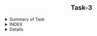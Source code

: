 
<h2 align="center">Task-3</h2>

<details>
  <summary> Summary of Task </summary>
  <ul>
    <br>
    <li> Write a script in Shell.</li>
    <li> This script has been used to download 2 google sheets. </li>
    <li> Both of those Google sheets will have the formate csv file. </li>
    <li> Only the name, Average and Sum columns and their values should be printed. </li>
  </ul>
</details>

<details>
<summary> INDEX </summary>
  <ul>
    <br>
    <li> Test cases</li>
    <li> Implementation </li>
    <li> Script </li>
    <li> Configuration File </li>
    <li> Log file </li>
    <li> download files link  </li>
    <li> Conclusion </li>
  </ul>
  </details>

<details>
<details>
  <summary> Test Cases </summary>
  
|Test Cases|Test Case Description|Steps Performed| Test Status|Output
|:----:|:-----:|:-----:|:-----:|:-----:|
|Test Case 1| **WEB PUBLISHING** <br/> | A Copy of Spreadsheet's link has been published to web using *Publish to web* option from **File menu** of spreadsheet opting the CSV mode | PASS |![](https://raw.githubusercontent.com/somgithub111/test/master/Screenshot%20from%202021-04-19%2023-55-40.png) <br/> |
|Test Case 2| **DECLARING PATHS IN VARIABLES** <br/> | MKDIR=/usr/bin/mkdir <br/> RENAME=/usr/bin/mv <br/> ECHO=/usr/bin/echo <br/> SHOW=/usr/bin/cat <br/> DOWNLOAD=/usr/bin/wget <br/><br/> **Note: Do not use root user to operate**| PASS | ![](https://raw.githubusercontent.com/somgithub111/test/master/Screenshot%20from%202021-04-20%2009-19-11.png) |
|Test Case 3| **DOWNLOAD THE LINK SILENTLY** <br/> | Using $wget to call _wget_ from stored path in variable and to download quietly we have used _$wget -q_ (now downloading process is quietly running as hidden mode) and $ECHO is used to display the confirmation of downloaded link.| PASS | ![](https://raw.githubusercontent.com/somgithub111/test/master/Screenshot%20from%202021-04-20%2010-00-26.png) |
|Test Case 4| **RENAME CSV FILE AND STORE** <br/>| $RENAME is used to call the *mv* command from it's path and renaming and storing the output file to newly created directory.Output can be visible as shown in the image at the Right-End |PASS|![](https://raw.githubusercontent.com/somgithub111/test/master/Screenshot%20from%202021-04-20%2010-09-57.png) |
  |Test Case 5| **DISPLAY THE FIXATION OUTPUT** <br/> | It limits the region of output display between 4 to 26. The issue is Fixed now and the Output is Structured correctly. |PASS| ![](https://raw.githubusercontent.com/somgithub111/test/master/Screenshot%20from%202021-04-20%2011-32-19.png) |
|Test Case 6| **STORING AND DISPLAY THE OUTPUT** <br/> | Used Redirectional operator at the End of awk Extracted File to store its values to Output_  <br/>awk 'function' Evaluation_of_sheet1.csv > Output_of_sheet1.csv and following the same for sheet2 to store in same directory Evaluation_DIR<br/> Display output at terminal using $SHOW using cat command's path:<br/> $SHOW Output_of_sheet1.csv <br/> $SHOW Output_of_sheet2.csv. |PASS| ![](https://raw.githubusercontent.com/somgithub111/test/master/Screenshot%20from%202021-04-20%2011-57-32.png) |
  </details>
  
  <details>
  <summary> Implementation </summary>
  
In this script, first of all I used publish to the web option to copy the link to the spreadsheet. into the csv format
After that  downloaded the link of the spreadsheet using the wget command and rename the download file with the mv command.
Then I got the required output from some Scripting.
  
  </details>
  
  <details>
  <summary> Script </summary>
  
! /bin/bash

#MKDIR=/usr/bin/mkdir   # Path of the commands used here are stored in variables and these are commented for future reference.
#RENAME=/usr/bin/mv     # These values are currently forked from conf file.
#ECHO=/usr/bin/echo
#SHOW=/usr/bin/cat
#DOWNLOAD=/usr/bin/wget
#MATCH=/usr/bin/grep
#TRAN=/usr/bin/tr
#COUNT=/usr/bin/wc
#SCAN=/usr/bin/awk
#date=`/usr/bin/date`
Pwd=`/usr/bin/pwd`          # pwd is Enabled to source the working directory of config file at the beginning
#REM=/usr/bin/rm
#TOUCH=/usr/bin/touch
source $Pwd/rishabh.conf     # used to source the config file to the script and $Pwd will redirect the exact path
$TOUCH $Pwd/scriptlogs  # log file has been created to the directory
#-----------------------------------------------------------------------------------------------------------------------------------------
func(){ if [[ $? -ne 0 ]]; then $ECHO "Failure at $1">> $Pwd/Scriptlogs.log 
        exit
    else 
	    $ECHO $date $Pwd $0 $2 $3 $4 
	    fi }                                   #function 'func()' will match the condition if commands execute or not and give the logs                                                       failure an exit if condition of execution fails.
                                                   #if function passes then it will generate output to logs folder from wherever it is called
						       
#----------------------------------------------------------------------------------------------------------------------------------------- 
$ECHO $date $Pwd  " INITIALISING $0">> $Pwd/Scriptlogs.log                                          #storing logs in specified >> filename 

$ECHO "Enter new Directory Name for Storing Data Files:" 
func $LINENO "[INITIAL]:Asking user to input directory name to store output datafile">> $Pwd/Scriptlogs.log
                                                          #LINENO will output the failure line no. to log folder with specified >> filename 
                                                          #Function func is called to store the respective values in $ assigned in func()

read DIR                                                 #input from user is stored to variable DIR with the help of read command.
func $LINENO "[SUCCESS]: Entered directory name is-" "$DIR" "">> $Pwd/Scriptlogs.log                   #storing logs in specified >> filename 

func $LINENO "[CHECK]:checking if directory name-" "$DIR" " already Exists or not">> $Pwd/Scriptlogs.log                                                                                                                                             #storing logs in specified >> filename
#-----------------------------------------------------------------------------------------------------------------------------------------

if test -d "$DIR"; then                            #Function will test if input directory name exists or not, if true then proceed.	
$ECHO "Already Exists! Try New"               
$ECHO $date $Pwd $0 "[FAIL]: Directory " "$DIR" " already Exists ">> Scriptlogs.log    
$0                                               #If Conditios is true, then it runs the script again to ask new directory name

func $LINENO "[REINITIATING SCRIPT "$0"] ">> Scriptlogs.log

else                                               #IF Condition is False, then it Enters under else for further processing.
#------------------------------------------------------------------------------------------------------------------------------------------

$MKDIR $DIR                                        #Creating a new Directory to store the downloaded and generated output files.
func $LINENO "[SUCCESS]: New Directory" "$DIR" " has been created at "$Pwd"">> $Pwd/Scriptlogs.log    #storing logs in specified >> filename 

cd $DIR                                            #to Enter inside the new created Directory.
func $LINENO "[SUCCESS]:Output Directory changed to "$Pwd"/"$DIR"" >> $Pwd/Scriptlogs.log              #storing logs in specified >> filename 

#------------------------------------------------------------------------------------------------------------------------------------------

$ECHO "Downloading Spreadsheets from url and Extracting data...."

#URL1='https://docs.google.com/spreadsheets/d/e/2PACX-1vTrNldUZStbLCL-Q9Le9ilWrWxR1XW5N4zOzpBbM4aBEsgp2wheS7ioOx0yQ8a_zZuxvw4fXkwYH-Mh/pub?output=csv'
#URL2='https://docs.google.com/spreadsheets/d/e/2PACX-1vRc3-RATBQ0U-XYPwb8uRHs0sMwJspqnspJxWFPXVz_pF0NA2QTFA-rkmPsRjMOlF_xPdpwBRjYOkhK/pub?output=csv'                                           #These links are already forked from config file and commented for future reference

$DOWNLOAD -q -O 'Evaluation_Sheet1.csv' $URL1                                 #To download the file Quietly using the published link of First spreadsheet.
func $LINENO "[SUCCESS] Spreadsheet1 downloaded from below url -" "$URL1" " ">> $Pwd/Scriptlogs.log    #storing logs in specified >> filename

$DOWNLOAD -q -O 'Evaluation_Sheet2.csv' $URL2                                 #To download the file Quietly using the published link of First spreadsheet.
func $LINENO "[SUCCESS] Spreadsheet2 downloaded from below url --" "$URL2" " ">> $Pwd/Scriptlogs.log    #storing logs in specified >> filename

#------------------------------------------------------------------------------------------------------------------------------------------

name1=$($SHOW Evaluation_Sheet1.csv|$MATCH -i name|$SCAN -F"$IntNm" '{print $1}'|$TRAN -cd , |$COUNT -c) add1=1 count1=$((name1+add1))
func $LINENO "[SUCCESS] Counted column no. of [_Intern Name_ in sheet1="$c1"]">> $Pwd/Scriptlogs.log
name2=$($SHOW Evaluation_Sheet2.csv|$MATCH -i name|$SCAN -F"Intern Name" '{print $1}'|$TRAN -cd , |$COUNT -c) count2=$((name2+add1))
func $LINENO "[SUCCESS] Counted column no. of [_Intern Name_ in sheet2="$c2"]">> $Pwd/Scriptlogs.log    #storing logs in specified >> filename


avg1=$($SHOW Evaluation_Sheet1.csv|$MATCH -i Average|$SCAN -F"$Avg" '{print $1}'|$TRAN -cd , |$COUNT -c) count3=$((avg1+add1))
func $LINENO "[SUCCESS] Counted column no. of [_Average_ in sheet1="$f1"]">> $Pwd/Scriptlogs.log
avg2=$($SHOW Evaluation_Sheet2.csv|$MATCH -i Average|$SCAN -F"Average" '{print $1}'|$TRAN -cd , |$COUNT -c) count4=$((avg2+add1))
func $LINENO "[SUCCESS] Counted column no. of [_Average_ in sheet2="$f2"]">> $Pwd/Scriptlogs.log        #storing logs in specified >> filename
  

The Above Function will match the name and average in the respective addressed sheet and count the number of commas before that               Particular found column and add +1 to get the exact column number in the sheet.Here name1,name2 and avg1,avg2 will count the                  commas with addition of +1 using variable add1. Further count1,count2 will store column no. of Intern name and count3,count4                  will store column no. of Average.   

#------------------------------------------------------------------------------------------------------------------------------------------

$SCAN -v "col1=$count1" -v "col2=$count3" -v "start=$Firstrow" -v "end=$Lastrow" -F"," 'BEGIN{printf "_____________________Evaluation Spreadsheet I (on Daily Basis)______________________\n"}NR>start && NR<end{print" " "NAME   : "$col1, "\n" , "SUM    : " $col2*8, "\n", "AVERAGE: " $col2, "\n","__________________"}' Evaluation_Sheet1.csv > Output_of_sheet.csv

func $LINENO  "[SUCCESS]: Extracted Name, Sum, Column from sheet1 and stored to "$Pwd"/"$DIR" as (Output_of_Sheet)">> $Pwd/Scriptlogs.log    #storing logs in specified >> filename 


$SCAN -v "col3=$count2" -v "col4=$count4" -v "start=$Firstrow" -v "end=$Lastrow" -F',' 'BEGIN{printf "_____________________Evaluation Spreadsheet II (on the basis of MD file)______________________\n"}NR>start && NR<end{print" " "NAME   : "$col3, "\n" , "SUM    : " $col4*8, "\n", "AVERAGE: " $col4, "\n","__________________"}' Evaluation_Sheet2.csv >> Output_of_sheet.csv
func $LINENO  "[SUCCESS]: Extracted Name, Sum, Column from sheet2 and stored to "$Pwd"/"$DIR" as (Output_of_Sheet)">> $Pwd/Scriptlogs.log    #storing logs in specified >> filename

 
AWK Command is used to Display the output with desired 2nd(Intern name) & 11th(Average) column & calculating the sum.                         -F is used here as field seperator(,) for each record and NR is used to Extract the data which is required i.e,                                  it's printing the no. of records between 4th to 24th or 26th to Extract and display the records lying within it.                              Further redirecting the output using > operator and append >> operator to the desired file name. 
#--------------------------------------------------------------------------------------------------------------------------------------------  
$SHOW Output_of_sheet.csv                                                     # Used to Display the output of sheets to the terminal
func $LINENO "[SUCCESS] Output generated to terminal ">> $Pwd/Scriptlogs.log     #storing logs in specified >> filename
func $LINENO "[EXITING "$0" ]">> $Pwd/Scriptlogs.log                             #storing logs in specified >> filename                        

fi                                                                          #End of if condition                                                                                                                                                                                                                                    
  </details>
  
 <details>
  <summary> Configuration file </summary>
  
#This is the Config File of script.sh 

#Name of the Script: script.sh
#Temporary location: /home/ubuntu/Desktop/myscript
#Operating System  : Ubuntu 20.04 LTS
#Editor used       : Vi
#package include   : script.conf, script.sh, scriplogs.log , $datafile (as per Entered directory name)

#Description of Script: Script is downloading the two google spreadsheet links mentioned below in csv format and Extracting the data in the
                       #form of Name:____ Sum:____ Average:_____ from both the Evaluation sheets.  

#Below are the list of path variables declared:
MKDIR=/usr/bin/mkdir           #Creating a Directory
RENAME=/usr/bin/mv             #Moving or Renaming file or Directory
ECHO=/usr/bin/echo             #To Print
SHOW=/usr/bin/cat              #To show content of Files 
DOWNLOAD=/usr/bin/wget         #Non-Interactive network downloader
MATCH=/usr/bin/grep            #To search or match the content
TRAN=/usr/bin/tr               #To traverse or delete
COUNT=/usr/bin/wc              #To Count
SCAN=/usr/bin/awk              #To Extract the data from files
date=`/usr/bin/date`           #To Print the Date and Time
Pwd=`/usr/bin/pwd`             #To print working directory
REM=/usr/bin/rm                #To remove the file
TOUCH=/usr/bin/touch
#URLs used to download both google spreadsheet files through public link exporting the data to csv:

URL1='https://docs.google.com/spreadsheets/d/e/2PACX-1vTrNldUZStbLCL-Q9Le9ilWrWxR1XW5N4zOzpBbM4aBEsgp2wheS7ioOx0yQ8a_zZuxvw4fXkwYH-Mh/pub?output=csv'

URL2='https://docs.google.com/spreadsheets/d/e/2PACX-1vRc3-RATBQ0U-XYPwb8uRHs0sMwJspqnspJxWFPXVz_pF0NA2QTFA-rkmPsRjMOlF_xPdpwBRjYOkhK/pub?output=csv'

#Please donot change the url as the script is designed to Extract values with similar spreadsheets to that of Url only.

#Script will automatically calculate the no. of column on which SEEK1=Intern name, SEEK2=Average using bactracking the count of commas from starting to respective column and adding +1 to grab the exact row no.

IntNm="Intern Name"
Avg="Average"

#Script is using awk function to extract the desired output.

#NR>4 && NR<24  No. of records in awk function(to select row ranges has been selected between 4 to 24 using this statement)
Firstrow=4
Lastrow=24

#Note = This config file is used to source the input to script file. Please do not delete and changes may lead to script failure. please check the logs for success and failure details.
  </details>

<details>
<summary> Log file </summary>
  
  Sunday 16 May 2021 11:53:16 AM IST /home/rishabh/Downloads/Script  INITIALISING ./rishabh.sh
Sunday 16 May 2021 11:53:16 AM IST /home/rishabh/Downloads/Script ./rishabh.sh [INITIAL]:Asking user to input directory name to store output datafile
Sunday 16 May 2021 11:53:16 AM IST /home/rishabh/Downloads/Script ./rishabh.sh [SUCCESS]: Entered directory name is- data
Sunday 16 May 2021 11:53:16 AM IST /home/rishabh/Downloads/Script ./rishabh.sh [CHECK]:checking if directory name- data already Exists or not
Sunday 16 May 2021 11:53:16 AM IST /home/rishabh/Downloads/Script ./rishabh.sh [SUCCESS]: New Directory data has been created at /home/rishabh/Downloads/Script
Sunday 16 May 2021 11:53:16 AM IST /home/rishabh/Downloads/Script ./rishabh.sh [SUCCESS]:Output Directory changed to /home/rishabh/Downloads/Script/data
Sunday 16 May 2021 11:53:16 AM IST /home/rishabh/Downloads/Script ./rishabh.sh [SUCCESS] Spreadsheet1 downloaded from below url - https://docs.google.com/spreadsheets/d/e/2PACX-1vTrNldUZStbLCL-Q9Le9ilWrWxR1XW5N4zOzpBbM4aBEsgp2wheS7ioOx0yQ8a_zZuxvw4fXkwYH-Mh/pub?output=csv
Sunday 16 May 2021 11:53:16 AM IST /home/rishabh/Downloads/Script ./rishabh.sh [SUCCESS] Spreadsheet2 downloaded from below url -- https://docs.google.com/spreadsheets/d/e/2PACX-1vRc3-RATBQ0U-XYPwb8uRHs0sMwJspqnspJxWFPXVz_pF0NA2QTFA-rkmPsRjMOlF_xPdpwBRjYOkhK/pub?output=csv
Sunday 16 May 2021 11:53:16 AM IST /home/rishabh/Downloads/Script ./rishabh.sh [SUCCESS] Counted column no. of [_Intern Name_ in sheet1=]
Sunday 16 May 2021 11:53:16 AM IST /home/rishabh/Downloads/Script ./rishabh.sh [SUCCESS] Counted column no. of [_Intern Name_ in sheet2=]
Sunday 16 May 2021 11:53:16 AM IST /home/rishabh/Downloads/Script ./rishabh.sh [SUCCESS] Counted column no. of [_Average_ in sheet1=]
Sunday 16 May 2021 11:53:16 AM IST /home/rishabh/Downloads/Script ./rishabh.sh [SUCCESS] Counted column no. of [_Average_ in sheet2=]
Sunday 16 May 2021 11:53:16 AM IST /home/rishabh/Downloads/Script ./rishabh.sh [SUCCESS]: Extracted Name, Sum, Column from sheet1 and stored to /home/rishabh/Downloads/Script/data as (Output_of_Sheet)
Sunday 16 May 2021 11:53:16 AM IST /home/rishabh/Downloads/Script ./rishabh.sh [SUCCESS]: Extracted Name, Sum, Column from sheet2 and stored to /home/rishabh/Downloads/Script/data as (Output_of_Sheet)
Sunday 16 May 2021 11:53:16 AM IST /home/rishabh/Downloads/Script ./rishabh.sh [SUCCESS] Output generated to terminal
Sunday 16 May 2021 11:53:16 AM IST /home/rishabh/Downloads/Script ./rishabh.sh [EXITING ./rishabh.sh ]

  </details>

<details>

<summary> Download files link</summary>

URL111='https://docs.google.com/spreadsheets/d/e/2PACX-1vTrNldUZStbLCL-Q9Le9ilWrWxR1XW5N4zOzpBbM4aBEsgp2wheS7ioOx0yQ8a_zZuxvw4fXkwYH-Mh/pub?output=csv'  

URL222='https://docs.google.com/spreadsheets/d/e/2PACX-1vRc3-RATBQ0U-XYPwb8uRHs0sMwJspqnspJxWFPXVz_pF0NA2QTFA-rkmPsRjMOlF_xPdpwBRjYOkhK/pub?output=csv'

</details>

<details>

<summary> Conclusion</summary>
  I want to share that I have learned alots of new things while working in this script which is working successfully.
</details>
  
  ```
     Thank You
```
